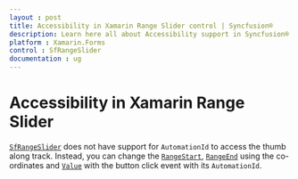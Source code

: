 ```yaml
---
layout : post
title: Accessibility in Xamarin Range Slider control | Syncfusion®
description: Learn here all about Accessibility support in Syncfusion® Xamarin Range Slider (SfRangeSlider) control and more.
platform : Xamarin.Forms
control : SfRangeSlider
documentation : ug
---
```


# Accessibility in Xamarin Range Slider

[`SfRangeSlider`](https://help.syncfusion.com/cr/xamarin/Syncfusion.SfRangeSlider.XForms.SfRangeSlider.html) does not have support for `AutomationId` to access the thumb along track. Instead, you can change the [`RangeStart`](https://help.syncfusion.com/cr/xamarin/Syncfusion.SfRangeSlider.XForms.SfRangeSlider.html#Syncfusion_SfRangeSlider_XForms_SfRangeSlider_RangeStart), [`RangeEnd`](https://help.syncfusion.com/cr/xamarin/Syncfusion.SfRangeSlider.XForms.SfRangeSlider.html#Syncfusion_SfRangeSlider_XForms_SfRangeSlider_RangeEnd) using the co-ordinates and [`Value`](https://help.syncfusion.com/cr/xamarin/Syncfusion.SfRangeSlider.XForms.SfRangeSlider.html#Syncfusion_SfRangeSlider_XForms_SfRangeSlider_Value) with the button click event with its `AutomationId`.